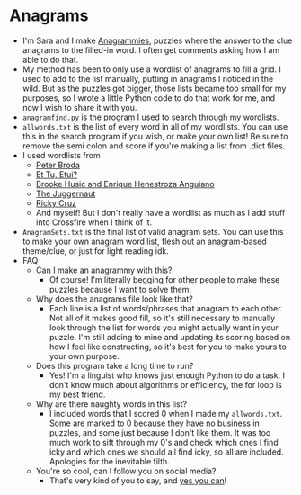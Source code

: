 # Anagrams

- I'm Sara and I make [Anagrammies](https://crosshare.org/crosswords/fuVFczCkWWtVXoJdBpRw), puzzles where the answer to the clue anagrams to the filled-in word. I often get comments asking how I am able to do that.
- My method has been to only use a wordlist of anagrams to fill a grid. I used to add to the list manually, putting in anagrams I noticed in the wild. But as the puzzles got bigger, those lists became too small for my purposes, so I wrote a little Python code to do that work for me, and now I wish to share it with you.
- `anagramfind.py` is the program I used to search through my wordlists.
- `allwords.txt` is the list of every word in all of my wordlists. You can use this in the search program if you wish, or make your own list! Be sure to remove the semi colon and score if you're making a list from .dict files.
- I used wordlists from
  * [Peter Broda](https://peterbroda.me/crosswords/wordlist/?fbclid=IwAR04CeR_nhEW5M7CoK6Pyc3lxtzAlD9i9nk6pYadGXWtWN9pTBNWvHCE2hk)
  * [Et Tu, Etui?](https://ettuetui.blogspot.com/2021/07/one-year-of-et-tu-etui.html)
  * [Brooke Husic and Enrique Henestroza Anguiano](https://www.spreadthewordlist.com/wordlist)
  * [The Juggernaut](https://docs.google.com/spreadsheets/d/185Yf0eUsM0CbARllKty5OKFj1Hng2ZzqaLU2p9TN9Ck/edit)
  * [Ricky Cruz](https://docs.google.com/document/d/1XVjHNL6o7Xm8fyNywrkMkL1tuWH8lEN4qyLHQpxYG5E/edit)
  * And myself! But I don't really have a wordlist as much as I add stuff into Crossfire when I think of it.
- `AnagramSets.txt` is the final list of valid anagram sets. You can use this to make your own anagram word list, flesh out an anagram-based theme/clue, or just for light reading idk.
- FAQ
  * Can I make an anagrammy with this?
    - Of course! I'm literally begging for other people to make these puzzles because I want to solve them.
  * Why does the anagrams file look like that?
    - Each line is a list of words/phrases that anagram to each other. Not all of it makes good fill, so it's still necessary to manually look through the list for words you might actually want in your puzzle. I'm still adding to mine and updating its scoring based on how I feel like constructing, so it's best for you to make yours to your own purpose.
  * Does this program take a long time to run? 
    - Yes! I'm a linguist who knows just enough Python to do a task. I don't know much about algorithms or efficiency, the for loop is my best friend.
  * Why are there naughty words in this list?
    - I included words that I scored 0 when I made my `allwords.txt`. Some are marked to 0 because they have no business in puzzles, and some just because I don't like them. It was too much work to sift through my 0's and check which ones I find icky and which ones we should all find icky, so all are included. Apologies for the inevitable filth. 
  * You're so cool, can I follow you on social media?
    - That's very kind of you to say, and [yes you can](https://twitter.com/cantorlope_puz)!
